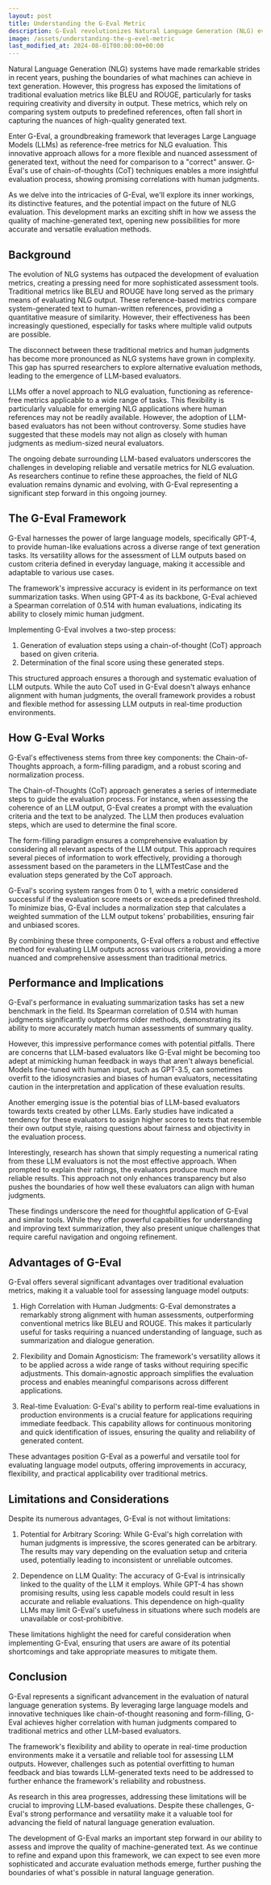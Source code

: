 ```yaml
---
layout: post
title: Understanding the G-Eval Metric
description: G-Eval revolutionizes Natural Language Generation (NLG) evaluation by using Large Language Models (LLMs) as reference-free metrics. Learn about its innovative approach, advantages, limitations, and implications for assessing generated text, marking a significant advancement in NLG evaluation methods.
image: /assets/understanding-the-g-evel-metric
last_modified_at: 2024-08-01T00:00:00+00:00
---
```


Natural Language Generation (NLG) systems have made remarkable strides in recent years, pushing the boundaries of what machines can achieve in text generation. However, this progress has exposed the limitations of traditional evaluation metrics like BLEU and ROUGE, particularly for tasks requiring creativity and diversity in output. These metrics, which rely on comparing system outputs to predefined references, often fall short in capturing the nuances of high-quality generated text.

Enter G-Eval, a groundbreaking framework that leverages Large Language Models (LLMs) as reference-free metrics for NLG evaluation. This innovative approach allows for a more flexible and nuanced assessment of generated text, without the need for comparison to a "correct" answer. G-Eval's use of chain-of-thoughts (CoT) techniques enables a more insightful evaluation process, showing promising correlations with human judgments.

As we delve into the intricacies of G-Eval, we'll explore its inner workings, its distinctive features, and the potential impact on the future of NLG evaluation. This development marks an exciting shift in how we assess the quality of machine-generated text, opening new possibilities for more accurate and versatile evaluation methods.

## Background

The evolution of NLG systems has outpaced the development of evaluation metrics, creating a pressing need for more sophisticated assessment tools. Traditional metrics like BLEU and ROUGE have long served as the primary means of evaluating NLG output. These reference-based metrics compare system-generated text to human-written references, providing a quantitative measure of similarity. However, their effectiveness has been increasingly questioned, especially for tasks where multiple valid outputs are possible.

The disconnect between these traditional metrics and human judgments has become more pronounced as NLG systems have grown in complexity. This gap has spurred researchers to explore alternative evaluation methods, leading to the emergence of LLM-based evaluators.

LLMs offer a novel approach to NLG evaluation, functioning as reference-free metrics applicable to a wide range of tasks. This flexibility is particularly valuable for emerging NLG applications where human references may not be readily available. However, the adoption of LLM-based evaluators has not been without controversy. Some studies have suggested that these models may not align as closely with human judgments as medium-sized neural evaluators.

The ongoing debate surrounding LLM-based evaluators underscores the challenges in developing reliable and versatile metrics for NLG evaluation. As researchers continue to refine these approaches, the field of NLG evaluation remains dynamic and evolving, with G-Eval representing a significant step forward in this ongoing journey.

## The G-Eval Framework

G-Eval harnesses the power of large language models, specifically GPT-4, to provide human-like evaluations across a diverse range of text generation tasks. Its versatility allows for the assessment of LLM outputs based on custom criteria defined in everyday language, making it accessible and adaptable to various use cases.

The framework's impressive accuracy is evident in its performance on text summarization tasks. When using GPT-4 as its backbone, G-Eval achieved a Spearman correlation of 0.514 with human evaluations, indicating its ability to closely mimic human judgment.

Implementing G-Eval involves a two-step process:

1. Generation of evaluation steps using a chain-of-thought (CoT) approach based on given criteria.
2. Determination of the final score using these generated steps.

This structured approach ensures a thorough and systematic evaluation of LLM outputs. While the auto CoT used in G-Eval doesn't always enhance alignment with human judgments, the overall framework provides a robust and flexible method for assessing LLM outputs in real-time production environments.

## How G-Eval Works

G-Eval's effectiveness stems from three key components: the Chain-of-Thoughts approach, a form-filling paradigm, and a robust scoring and normalization process.

The Chain-of-Thoughts (CoT) approach generates a series of intermediate steps to guide the evaluation process. For instance, when assessing the coherence of an LLM output, G-Eval creates a prompt with the evaluation criteria and the text to be analyzed. The LLM then produces evaluation steps, which are used to determine the final score.

The form-filling paradigm ensures a comprehensive evaluation by considering all relevant aspects of the LLM output. This approach requires several pieces of information to work effectively, providing a thorough assessment based on the parameters in the LLMTestCase and the evaluation steps generated by the CoT approach.

G-Eval's scoring system ranges from 0 to 1, with a metric considered successful if the evaluation score meets or exceeds a predefined threshold. To minimize bias, G-Eval includes a normalization step that calculates a weighted summation of the LLM output tokens' probabilities, ensuring fair and unbiased scores.

By combining these three components, G-Eval offers a robust and effective method for evaluating LLM outputs across various criteria, providing a more nuanced and comprehensive assessment than traditional metrics.

## Performance and Implications

G-Eval's performance in evaluating summarization tasks has set a new benchmark in the field. Its Spearman correlation of 0.514 with human judgments significantly outperforms older methods, demonstrating its ability to more accurately match human assessments of summary quality.

However, this impressive performance comes with potential pitfalls. There are concerns that LLM-based evaluators like G-Eval might be becoming too adept at mimicking human feedback in ways that aren't always beneficial. Models fine-tuned with human input, such as GPT-3.5, can sometimes overfit to the idiosyncrasies and biases of human evaluators, necessitating caution in the interpretation and application of these evaluation results.

Another emerging issue is the potential bias of LLM-based evaluators towards texts created by other LLMs. Early studies have indicated a tendency for these evaluators to assign higher scores to texts that resemble their own output style, raising questions about fairness and objectivity in the evaluation process.

Interestingly, research has shown that simply requesting a numerical rating from these LLM evaluators is not the most effective approach. When prompted to explain their ratings, the evaluators produce much more reliable results. This approach not only enhances transparency but also pushes the boundaries of how well these evaluators can align with human judgments.

These findings underscore the need for thoughtful application of G-Eval and similar tools. While they offer powerful capabilities for understanding and improving text summarization, they also present unique challenges that require careful navigation and ongoing refinement.

## Advantages of G-Eval

G-Eval offers several significant advantages over traditional evaluation metrics, making it a valuable tool for assessing language model outputs:

1. High Correlation with Human Judgments: G-Eval demonstrates a remarkably strong alignment with human assessments, outperforming conventional metrics like BLEU and ROUGE. This makes it particularly useful for tasks requiring a nuanced understanding of language, such as summarization and dialogue generation.

2. Flexibility and Domain Agnosticism: The framework's versatility allows it to be applied across a wide range of tasks without requiring specific adjustments. This domain-agnostic approach simplifies the evaluation process and enables meaningful comparisons across different applications.

3. Real-time Evaluation: G-Eval's ability to perform real-time evaluations in production environments is a crucial feature for applications requiring immediate feedback. This capability allows for continuous monitoring and quick identification of issues, ensuring the quality and reliability of generated content.

These advantages position G-Eval as a powerful and versatile tool for evaluating language model outputs, offering improvements in accuracy, flexibility, and practical applicability over traditional metrics.

## Limitations and Considerations

Despite its numerous advantages, G-Eval is not without limitations:

1. Potential for Arbitrary Scoring: While G-Eval's high correlation with human judgments is impressive, the scores generated can be arbitrary. The results may vary depending on the evaluation setup and criteria used, potentially leading to inconsistent or unreliable outcomes.

2. Dependence on LLM Quality: The accuracy of G-Eval is intrinsically linked to the quality of the LLM it employs. While GPT-4 has shown promising results, using less capable models could result in less accurate and reliable evaluations. This dependence on high-quality LLMs may limit G-Eval's usefulness in situations where such models are unavailable or cost-prohibitive.

These limitations highlight the need for careful consideration when implementing G-Eval, ensuring that users are aware of its potential shortcomings and take appropriate measures to mitigate them.

## Conclusion

G-Eval represents a significant advancement in the evaluation of natural language generation systems. By leveraging large language models and innovative techniques like chain-of-thought reasoning and form-filling, G-Eval achieves higher correlation with human judgments compared to traditional metrics and other LLM-based evaluators.

The framework's flexibility and ability to operate in real-time production environments make it a versatile and reliable tool for assessing LLM outputs. However, challenges such as potential overfitting to human feedback and bias towards LLM-generated texts need to be addressed to further enhance the framework's reliability and robustness.

As research in this area progresses, addressing these limitations will be crucial to improving LLM-based evaluations. Despite these challenges, G-Eval's strong performance and versatility make it a valuable tool for advancing the field of natural language generation evaluation.

The development of G-Eval marks an important step forward in our ability to assess and improve the quality of machine-generated text. As we continue to refine and expand upon this framework, we can expect to see even more sophisticated and accurate evaluation methods emerge, further pushing the boundaries of what's possible in natural language generation.
